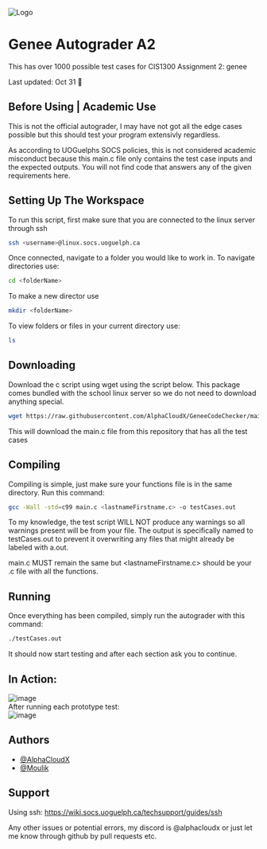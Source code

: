![Logo](https://github.com/AlphaCloudX/GeneeCodeChecker/assets/66267343/86834148-7b72-401d-b089-80a6a3a92914)

# Genee Autograder A2

This has over 1000 possible test cases for CIS1300 Assignment 2: genee

Last updated: Oct 31 👻

## Before Using | Academic Use

This is not the official autograder, I may have not got all the edge cases possible but this should test your program extensivly regardless.

As according to UOGuelphs SOCS policies, this is not considered academic misconduct because this main.c file only contains the test case inputs and the expected outputs. You will not find code that answers any of the given requirements here.

## Setting Up The Workspace

To run this script, first make sure that you are connected to the linux server through ssh

```bash
ssh <username>@linux.socs.uoguelph.ca
```

Once connected, navigate to a folder you would like to work in.
To navigate directories use:

```bash
cd <folderName>
```

To make a new director use

```bash
mkdir <folderName>
```

To view folders or files in your current directory use:

```bash
ls
```

## Downloading

Download the c script using wget using the script below.
This package comes bundled with the school linux server so we do not need to download anything special.

```bash
wget https://raw.githubusercontent.com/AlphaCloudX/GeneeCodeChecker/main/main.c
```

This will download the main.c file from this repository that has all the test cases

## Compiling

Compiling is simple, just make sure your functions file is in the same directory.
Run this command:

```bash
gcc -Wall -std=c99 main.c <lastnameFirstname.c> -o testCases.out
```

To my knowledge, the test script WILL NOT produce any warnings so all warnings present will be from your file. The output is specifically named to testCases.out to prevent it overwriting any files that might already be labeled with a.out.

main.c MUST remain the same but <lastnameFirstname.c> should be your .c file with all the functions.

## Running

Once everything has been compiled, simply run the autograder with this command:

```bash
./testCases.out
```

It should now start testing and after each section ask you to continue.

## In Action:

![image](https://github.com/AlphaCloudX/GeneeCodeChecker/assets/66267343/a6d85306-ae68-44c9-a2da-3615503a1e0c)
<br>After running each prototype test:<br>
![image](https://github.com/AlphaCloudX/GeneeCodeChecker/assets/66267343/ba45400d-2e52-4c2c-9196-f0fb2627a27b)
<br>

## Authors

- [@AlphaCloudX](https://www.github.com/AlphaCloudX)
- [@Moulik](https://github.com/Moulik-Budhiraja)
## Support

Using ssh: https://wiki.socs.uoguelph.ca/techsupport/guides/ssh

Any other issues or potential errors, my discord is @alphacloudx or just let me know through github by pull requests etc.
